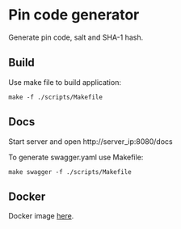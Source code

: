 # Pin code generator
Generate pin code, salt and SHA-1 hash.

## Build
Use make file to build application:
```
make -f ./scripts/Makefile
```

## Docs
Start server and open http://server_ip:8080/docs

To generate swagger.yaml use Makefile:
```
make swagger -f ./scripts/Makefile 
```

## Docker
Docker image [here](https://hub.docker.com/repository/docker/artemshestakov/pin-generator/general).